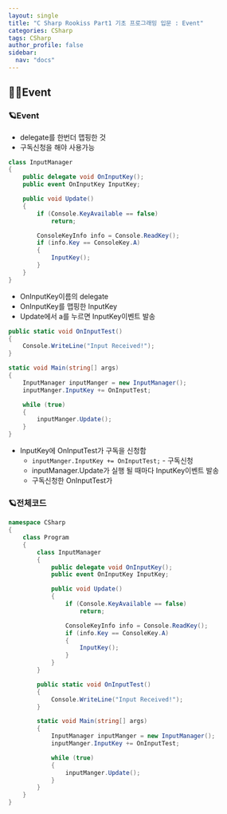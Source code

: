 ```yaml
---
layout: single
title: "C Sharp Rookiss Part1 기초 프로그래밍 입문 : Event"
categories: CSharp
tags: CSharp
author_profile: false
sidebar:
  nav: "docs"
---
```


## 🙇‍♀️Event


### 🪐Event

* delegate를 한번더 맵핑한 것
* 구독신청을 해야 사용가능

```cs
class InputManager
{
    public delegate void OnInputKey();
    public event OnInputKey InputKey;

    public void Update()
    {
        if (Console.KeyAvailable == false)
            return;

        ConsoleKeyInfo info = Console.ReadKey();
        if (info.Key == ConsoleKey.A)
        {
            InputKey();
        }
    }
}
```

* OnInputKey이름의 delegate
* OnInputKey를 맵핑한 InputKey
* Update에서 a를 누르면 InputKey이벤트 발송

```cs
public static void OnInputTest()
{
    Console.WriteLine("Input Received!");
}

static void Main(string[] args)
{
    InputManager inputManger = new InputManager();
    inputManger.InputKey += OnInputTest;

    while (true)
    {
        inputManger.Update();
    }
}
```

* InputKey에 OnInputTest가 구독을 신청함
  * `inputManger.InputKey += OnInputTest;` - 구독신청
  * inputManager.Update가 실행 될 때마다 InputKey이벤트 발송
  * 구독신청한 OnInputTest가 

### 🪐전체코드

```cs
namespace CSharp
{
    class Program
    {
        class InputManager
        {
            public delegate void OnInputKey();
            public event OnInputKey InputKey;

            public void Update()
            {
                if (Console.KeyAvailable == false)
                    return;

                ConsoleKeyInfo info = Console.ReadKey();
                if (info.Key == ConsoleKey.A)
                {
                    InputKey();
                }
            }
        }

        public static void OnInputTest()
        {
            Console.WriteLine("Input Received!");
        }

        static void Main(string[] args)
        {
            InputManager inputManger = new InputManager();
            inputManger.InputKey += OnInputTest;

            while (true)
            {
                inputManger.Update();
            }
        }
    }
}
```
